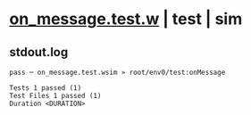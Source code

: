 # [on_message.test.w](../../../../../../examples/tests/sdk_tests/topic/on_message.test.w) | test | sim

## stdout.log
```log
pass ─ on_message.test.wsim » root/env0/test:onMessage
 
Tests 1 passed (1)
Test Files 1 passed (1)
Duration <DURATION>
```


